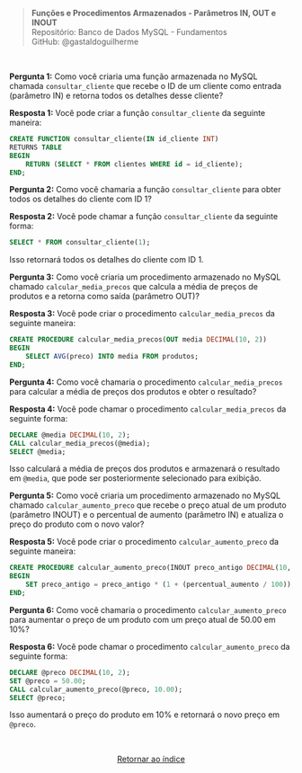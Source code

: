 > **Funções e Procedimentos Armazenados - Parâmetros IN, OUT e INOUT**     
> Repositório: Banco de Dados MySQL - Fundamentos  
> GitHub: @gastaldoguilherme

&nbsp;

**Pergunta 1:** Como você criaria uma função armazenada no MySQL chamada `consultar_cliente` que recebe o ID de um cliente como entrada (parâmetro IN) e retorna todos os detalhes desse cliente?

**Resposta 1:**
Você pode criar a função `consultar_cliente` da seguinte maneira:

```sql
CREATE FUNCTION consultar_cliente(IN id_cliente INT)
RETURNS TABLE
BEGIN
    RETURN (SELECT * FROM clientes WHERE id = id_cliente);
END;
```

**Pergunta 2:** Como você chamaria a função `consultar_cliente` para obter todos os detalhes do cliente com ID 1?

**Resposta 2:**
Você pode chamar a função `consultar_cliente` da seguinte forma:

```sql
SELECT * FROM consultar_cliente(1);
```

Isso retornará todos os detalhes do cliente com ID 1.

**Pergunta 3:** Como você criaria um procedimento armazenado no MySQL chamado `calcular_media_precos` que calcula a média de preços de produtos e a retorna como saída (parâmetro OUT)?

**Resposta 3:**
Você pode criar o procedimento `calcular_media_precos` da seguinte maneira:

```sql
CREATE PROCEDURE calcular_media_precos(OUT media DECIMAL(10, 2))
BEGIN
    SELECT AVG(preco) INTO media FROM produtos;
END;
```

**Pergunta 4:** Como você chamaria o procedimento `calcular_media_precos` para calcular a média de preços dos produtos e obter o resultado?

**Resposta 4:**
Você pode chamar o procedimento `calcular_media_precos` da seguinte forma:

```sql
DECLARE @media DECIMAL(10, 2);
CALL calcular_media_precos(@media);
SELECT @media;
```

Isso calculará a média de preços dos produtos e armazenará o resultado em `@media`, que pode ser posteriormente selecionado para exibição.

**Pergunta 5:** Como você criaria um procedimento armazenado no MySQL chamado `calcular_aumento_preco` que recebe o preço atual de um produto (parâmetro INOUT) e o percentual de aumento (parâmetro IN) e atualiza o preço do produto com o novo valor?

**Resposta 5:**
Você pode criar o procedimento `calcular_aumento_preco` da seguinte maneira:

```sql
CREATE PROCEDURE calcular_aumento_preco(INOUT preco_antigo DECIMAL(10, 2), IN percentual_aumento DECIMAL(5, 2))
BEGIN
    SET preco_antigo = preco_antigo * (1 + (percentual_aumento / 100));
END;
```

**Pergunta 6:** Como você chamaria o procedimento `calcular_aumento_preco` para aumentar o preço de um produto com um preço atual de 50.00 em 10%?

**Resposta 6:**
Você pode chamar o procedimento `calcular_aumento_preco` da seguinte forma:

```sql
DECLARE @preco DECIMAL(10, 2);
SET @preco = 50.00;
CALL calcular_aumento_preco(@preco, 10.00);
SELECT @preco;
```

Isso aumentará o preço do produto em 10% e retornará o novo preço em `@preco`.

&nbsp;    

<div align="center">
   
[Retornar ao índice](/README.md)

</div>